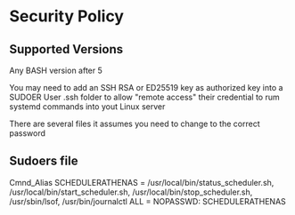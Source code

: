 # Security Policy

## Supported Versions

Any BASH version after 5

You may need to add an SSH RSA or ED25519 key as authorized key into a SUDOER User .ssh folder to allow "remote access" their credential to rum systemd commands into yout Linux server 

There are several files it assumes you need to change to the correct password

## Sudoers file

Cmnd_Alias SCHEDULERATHENAS = /usr/local/bin/status_scheduler.sh, /usr/local/bin/start_scheduler.sh, /usr/local/bin/stop_scheduler.sh, /usr/sbin/lsof, /usr/bin/journalctl
<usuario> ALL = NOPASSWD: SCHEDULERATHENAS
